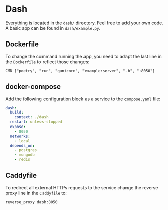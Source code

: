 # Dash

Everything is located in the `dash/` directory. Feel free to add your own code. A basic app can be found in `dash/example.py`.

## Dockerfile

To change the command running the app, you need to adapt the last line in the `Dockerfile` to reflect those changes:

```
CMD ["poetry", "run", "gunicorn", "example:server", "-b", ":8050"]
```

## docker-compose

Add the following configuration block as a service to the `compose.yaml` file:

```yaml
dash:
  build:
    context: ./dash
  restart: unless-stopped
  expose:
    - 8050
  networks:
    - local
  depends_on:
    - postgres
    - mongodb
    - redis
```

## Caddyfile

To redirect all external HTTPs requests to the service change the reverse proxy line in the `Caddyfile` to:

```
reverse_proxy dash:8050
```
